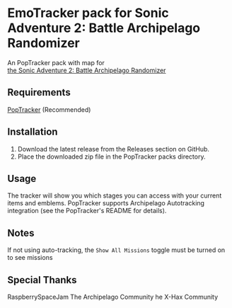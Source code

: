 # EmoTracker pack for Sonic Adventure 2: Battle Archipelago Randomizer

An PopTracker pack with map for\
[the Sonic Adventure 2: Battle Archipelago Randomizer](https://github.com/PoryGone)

## Requirements
[PopTracker](https://github.com/black-sliver/PopTracker) (Recommended)

## Installation

1. Download the latest release from the Releases section on GitHub.
2. Place the downloaded zip file in the PopTracker packs directory.

## Usage

The tracker will show you which stages you can access with your current items and emblems.
PopTracker supports Archipelago Autotracking integration (see the PopTracker's README for details).

## Notes

If not using auto-tracking, the `Show All Missions` toggle must be turned on to see missions

## Special Thanks
RaspberrySpaceJam
The Archipelago Community
he X-Hax Community
